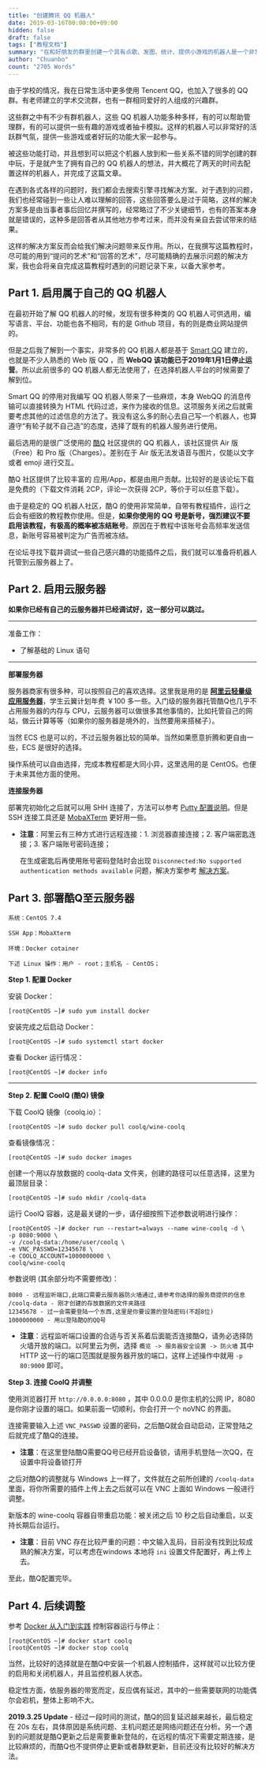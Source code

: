 ```yaml
---
title: "创建腾讯 QQ 机器人"
date: 2019-03-16T00:00:00+09:00
hidden: false
draft: false
tags: ["教程文档"]
summary: "在和好朋友的群里创建一个具有点歌、发图、统计、提供小游戏的机器人是一个非常有趣的事情，可以给群里带来很多欢乐。该方法目前已全面失效，腾讯已完全封禁该机器人。"
author: "Chuanbo"
count: "2705 Words"
---
```


由于学校的情况，我在日常生活中更多使用 Tencent QQ，也加入了很多的 QQ 群。有老师建立的学术交流群，也有一群相同爱好的人组成的兴趣群。

这些群之中有不少有群机器人，这些 QQ 机器人功能多种多样，有的可以帮助管理群，有的可以提供一些有趣的游戏或者抽卡模拟。这样的机器人可以非常好的活跃群气氛，提供一些游戏或者好玩的功能大家一起参与。

被这些功能打动，并且想到可以把这个机器人放到和一些关系不错的同学创建的群中玩，于是就产生了拥有自己的 QQ 机器人的想法，并大概花了两天的时间去配置这样的机器人，并完成了这篇文章。

在遇到各式各样的问题时，我们都会去搜索引擎寻找解决方案。对于遇到的问题，我们也经常碰到一些让人难以理解的回答，这些回答要么是过于简略，这样的解决方案多是由当事者事后回忆并撰写的，经常略过了不少关键细节，也有的答案本身就是错误的，这种多是回答者从其他地方参考过来，而并没有亲自去尝试带来的结果。

这样的解决方案反而会给我们解决问题带来反作用。所以，在我撰写这篇教程时，尽可能的用到“提问的艺术”和“回答的艺术”，尽可能精确的去展示问题的解决方案，我也会将亲自完成这篇教程时遇到的问题记录下来，以备大家参考。

## Part 1. 启用属于自己的 QQ 机器人

在最初开始了解 QQ 机器人的时候，发现有很多种类的 QQ 机器人可供选用，编写语言、平台、功能也各不相同，有的是 Github 项目，有的则是商业网站提供的。

但是之后我了解到一个事实，非常多的 QQ 机器人都是基于 [Smart QQ](https://zh.wikipedia.org/wiki/Smart_QQ) 建立的，也就是不少人熟悉的 Web 版 QQ ，而 **WebQQ 该功能已于2019年1月1日停止运营**。所以此前很多的 QQ 机器人都无法使用了，在选择机器人平台的时候需要了解到位。

Smart QQ 的停用对我编写 QQ 机器人带来了一些麻烦，本身 WebQQ 的消息传输可以直接转换为 HTML 代码过滤，来作为接收的信息。这项服务关闭之后就需要考虑其他的过滤信息的方法了。我没有这么多的耐心去自己写一个机器人，也算遵守“有轮子就不自己造”的态度，选择了既有的机器人服务进行使用。

最后选用的是很广泛使用的 [酷Q](https://cqp.cc/) 社区提供的 QQ 机器人，该社区提供 Air 版（Free）和 Pro 版（Charges）。差别在于 Air 版无法发语音与图片，仅能以文字或者 emoji 进行交互。

酷Q 社区提供了比较丰富的 应用/App，都是由用户贡献。比较好的是该论坛下载是免费的（下载文件消耗 2CP，评论一次获得 2CP，等价于可以任意下载）。

由于是稳定的 QQ 机器人社区，酷Q 的使用非常简单，自带有教程插件，运行之后会有细致的教程教你使用。但是，**如果你使用的 QQ 号是新号，强烈建议不要启用该教程，有极高的概率被冻结账号**。原因在于教程中该账号会高频率发送信息，新账号容易被判定为广告而被冻结。

在论坛寻找下载并调试一些自己感兴趣的功能插件之后，我们就可以准备将机器人托管到云服务器上了。

## Part 2. 启用云服务器

**如果你已经有自己的云服务器并已经调试好，这一部分可以跳过。**

------

准备工作：

- 了解基础的 Linux 语句

------

**部署服务器**

服务器商家有很多种，可以按照自己的喜欢选择。这里我是用的是 [**阿里云轻量级应用服务器**](https://www.aliyun.com/product/swas?spm=5176.8499797.selected.11.563d1a3f6CUrq1)，学生云翼计划年费 ￥100 多一些。入门级的服务器托管酷Q也几乎不占用服务器的内存与 CPU，云服务器可以做很多其他事情的，比如托管自己的网站，做云计算等等（如果你的服务器是境外的，当然要用来搭梯子）。

当然 ECS 也是可以的，不过云服务器比较的简单。当然如果愿意折腾和更自由一些，ECS 是很好的选择。

操作系统可以自由选择，完成本教程都是大同小异，这里选用的是 CentOS。也便于未来其他方面的使用。

**连接服务器**

部署完初始化之后就可以用 SHH 连接了，方法可以参考 [Putty 配置说明](https://help.aliyun.com/document_detail/59083.html?spm=5176.10173289.107.1.2be62e77NNKrRh#windows)。但是 SSH 连接工具还是 [MobaXTerm](https://mobaxterm.mobatek.net/) 更好用一些。

- **注意**：阿里云有三种方式进行远程连接：1. 浏览器直接连接；2. 客户端密匙连接；3. 客户端账号密码连接；

  在生成密匙后再使用账号密码登陆时会出现 `Disconnected:No supported authentication methods available` 问题，解决方案参考 [解决方案](https://help.aliyun.com/knowledge_detail/41489.html)。

## Part 3. 部署酷Q至云服务器

```
系统：CentOS 7.4

SSH App：MobaXterm

环境：Docker cotainer

下述 Linux 操作：用户 - root；主机名 - CentOS；
```

**Step 1. 配置 Docker**

安装 Docker：

```
[root@CentOS ~]# sudo yum install docker
```

安装完成之后启动 Docker：

```
[root@CentOS ~]# sudo systemctl start docker
```

查看 Docker 运行情况：

```
[root@CentOS ~]# docker info
```

------

**Step 2. 配置 CoolQ (酷Q) 镜像**

下载 CoolQ 镜像（coolq.io）：

```
[root@CentOS ~]# sudo docker pull coolq/wine-coolq
```

查看镜像情况：

```
[root@CentOS ~]# sudo docker images
```

创建一个用以存放数据的 coolq-data 文件夹，创建的路径可以任意选择，这里为最顶层目录：

```
[root@CentOS ~]# sudo mkdir /coolq-data
```

运行 CoolQ 容器，这是最关键的一步，请仔细按照下述参数说明进行操作：

```
[root@CentOS ~]# docker run --restart=always --name wine-coolq -d \
-p 8080:9000 \
-v /coolq-data:/home/user/coolq \
-e VNC_PASSWD=12345678 \
-e COOLQ_ACCOUNT=1000000000 \
coolq/wine-coolq
```

参数说明 (其余部分均不需要修改)：

```
8080 - 远程监听端口,此端口需要云服务器防火墙通过,请参考你选择的服务商提供的信息
/coolq-data - 刚才创建的存放数据的文件夹路径
12345678 - 过一会需要登陆一个东西,这里是你要设置的登陆密码(不超8位)
1000000000 - 用以登陆酷Q的QQ号
```

- **注意**：远程监听端口设置的合适与否关系着后面能否连接酷Q，请务必选择防火墙开放的端口。以阿里云为例，选择 `概览 -> 服务器安全设置 -> 防火墙` 其中 HTTP 这一行的端口范围就是服务器开放的端口，这样上述操作中就用 `-p 80:9000` 即可。

**Step 3. 连接 CoolQ 并调整**

使用浏览器打开 `http://0.0.0.0:8080` ，其中 0.0.0.0 是你主机的公网 IP，8080 是你刚才设置的端口。如果前面一切顺利，你会打开一个 noVNC 的界面。

连接需要输入上述 `VNC_PASSWD` 设置的密码，之后酷Q就会自动启动，正常登陆之后就完成了酷Q的连接。

- **注意**：在这里登陆酷Q需要QQ号已经开启设备锁，请用手机登陆一次QQ，在设置中将设备锁打开

之后对酷Q的调整就与 Windows 上一样了，文件就在之前所创建的 `/coolq-data` 里面，将你所需要的插件上传上去之后就可以在 VNC 上面如 Windows 一般进行调整。

新版本的 wine-coolq 容器自带重启功能：被关闭之后 10 秒之后自动重启，以支持长期后台运行。

- **注意**：目前 VNC 存在比较严重的问题：中文输入乱码，目前没有找到比较成熟的解决方案，可以考虑在windows 本地将 `ini` 设置文件配置好，再上传上去。

至此，酷Q配置完毕。

## Part 4. 后续调整

参考 [Docker 从入门到实践](https://legacy.gitbook.com/book/yeasy/docker_practice/details) 控制容器运行与停止：

```
[root@CentOS ~]# docker start coolq
[root@CentOS ~]# docker stop coolq
```

当然，比较好的选择就是在酷Q中安装一个机器人控制插件，这样就可以比较方便的启用和关闭机器人，并且监控机器人状态。

稳定性方面，依服务器的带宽而定，反应偶有延迟，其中的一些需要联网的功能偶尔会宕机，整体上影响不大。

**2019.3.25 Update** - 经过一段时间的测试，酷Q的回复延迟越来越长，最后稳定在 20s 左右，具体原因是系统问题、主机问题还是网络问题还在分析。另一个遇到的问题就是酷Q更新之后是需要重新登陆的，在远程的情况下需要定期连接，是比较麻烦的，而酷Q也不提供停止更新或者静默更新，目前还没有比较好的解决方法。
